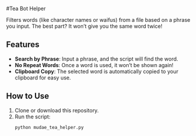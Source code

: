 #Tea Bot Helper

Filters words (like character names or waifus) from a file based on a phrase you input. The best part? It won’t give you the same word twice!

## Features

- **Search by Phrase**: Input a phrase, and the script will find the word.
- **No Repeat Words**: Once a word is used, it won’t be shown again!
- **Clipboard Copy**: The selected word is automatically copied to your clipboard for easy use.

## How to Use

1. Clone or download this repository.
2. Run the script:
   ```bash
   python mudae_tea_helper.py
